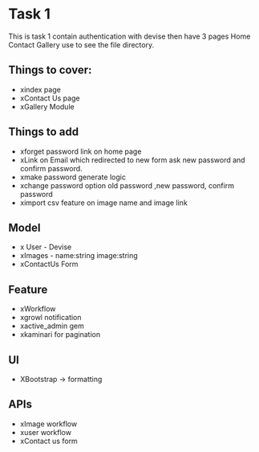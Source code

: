 
# Task 1

This is task 1 contain authentication with devise then have 3 pages Home Contact Gallery use to see the file directory.

## Things to cover:
- xindex page
- xContact Us page
- xGallery Module

## Things to add
- xforget password link on home page
- xLink on Email which redirected to new form ask new password and confirm password.
- xmake password generate logic
- xchange password option old password ,new password, confirm password
- ximport csv feature on image name and image link

## Model
- x User - Devise
- xImages - name:string image:string
- xContactUs Form

## Feature
- xWorkflow
- xgrowl notification
- xactive_admin gem
- xkaminari for pagination

## UI
- XBootstrap -> formatting

## APIs
- xImage workflow
- xuser workflow
- xContact us form
